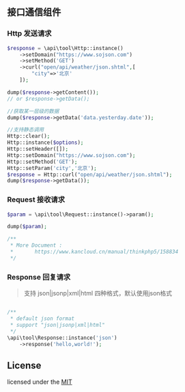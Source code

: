 ## 接口通信组件

### Http 发送请求

```php
$response = \api\tool\Http::instance()
    ->setDomain("https://www.sojson.com")
    ->setMethod('GET')
    ->curl("open/api/weather/json.shtml",[
        "city"=>'北京'
    ]);

dump($response->getContent());
// or $response->getData();

//获取某一层级的数据
dump($response->getData('data.yesterday.date'));

//支持静态调用
Http::clear();
Http::instance($options);
Http::setHeader([]);
Http::setDomain("https://www.sojson.com");
Http::setMethod('GET');
Http::setParam('city','北京');
$response = Http::curl("open/api/weather/json.shtml");
dump($response->getData());
```


### Request 接收请求

```php
$param = \api\tool\Request::instance()->param();

dump($param);

/**
 * More Document :
 *       https://www.kancloud.cn/manual/thinkphp5/158834
 */
```

### Response 回复请求
> 支持 json|jsonp|xml|html 四种格式，默认使用json格式

```php

/**
 * default json format
 * support "json|jsonp|xml|html"
 */
\api\tool\Response::instance('json')
    ->response('hello,world!');

```


## License
licensed under the [MIT](https://rem.mit-license.org/)